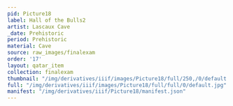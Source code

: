 ```yaml
---
pid: Picture18
label: Hall of the Bulls2
artist: Lascaux Cave
_date: Prehistoric
period: Prehistoric
material: Cave
source: raw_images/finalexam
order: '17'
layout: qatar_item
collection: finalexam
thumbnail: "/img/derivatives/iiif/images/Picture18/full/250,/0/default.jpg"
full: "/img/derivatives/iiif/images/Picture18/full/full/0/default.jpg"
manifest: "/img/derivatives/iiif/Picture18/manifest.json"
---
```

